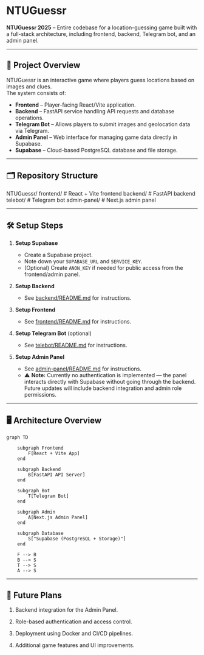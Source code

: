 # NTUGuessr

**NTUGuessr 2025** – Entire codebase for a location-guessing game built with a full-stack architecture, including frontend, backend, Telegram bot, and an admin panel.

---

## 📌 Project Overview

NTUGuessr is an interactive game where players guess locations based on images and clues.  
The system consists of:

- **Frontend** – Player-facing React/Vite application.
- **Backend** – FastAPI service handling API requests and database operations.
- **Telegram Bot** – Allows players to submit images and geolocation data via Telegram.
- **Admin Panel** – Web interface for managing game data directly in Supabase.
- **Supabase** – Cloud-based PostgreSQL database and file storage.

---

## 🗂️ Repository Structure

NTUGuessr/
frontend/ # React + Vite frontend
backend/ # FastAPI backend
telebot/ # Telegram bot
admin-panel/ # Next.js admin panel

---

## 🛠️ Setup Steps

1. **Setup Supabase**

   - Create a Supabase project.
   - Note down your `SUPABASE_URL` and `SERVICE_KEY`.
   - (Optional) Create `ANON_KEY` if needed for public access from the frontend/admin panel.

2. **Setup Backend**

   - See [backend/README.md](backend/README.md) for instructions.

3. **Setup Frontend**

   - See [frontend/README.md](frontend/README.md) for instructions.

4. **Setup Telegram Bot** (optional)

   - See [telebot/README.md](telebot/README.md) for instructions.

5. **Setup Admin Panel**
   - See [admin-panel/README.md](admin-panel/README.md) for instructions.
   - ⚠ **Note:** Currently no authentication is implemented — the panel interacts directly with Supabase without going through the backend. Future updates will include backend integration and admin role permissions.

---

## 🖥️ Architecture Overview

```mermaid
graph TD

    subgraph Frontend
        F[React + Vite App]
    end

    subgraph Backend
        B[FastAPI API Server]
    end

    subgraph Bot
        T[Telegram Bot]
    end

    subgraph Admin
        A[Next.js Admin Panel]
    end

    subgraph Database
        S["Supabase (PostgreSQL + Storage)"]
    end

    F --> B
    B --> S
    T --> S
    A --> S
```

---

## 🚀 Future Plans

1. Backend integration for the Admin Panel.

2. Role-based authentication and access control.

3. Deployment using Docker and CI/CD pipelines.

4. Additional game features and UI improvements.
